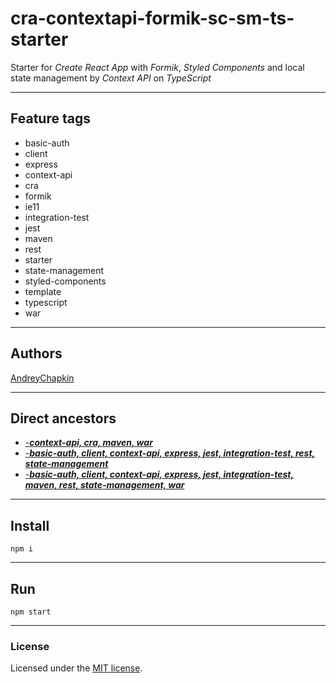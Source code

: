 # cra-contextapi-formik-sc-sm-ts-starter

Starter for *Create React App* with *Formik*, *Styled Components* and local state management by *Context API* on *TypeScript*

---

## Feature tags

- basic-auth
- client
- express
- context-api
- cra
- formik
- ie11
- integration-test
- jest
- maven
- rest
- starter
- state-management
- styled-components
- template
- typescript
- war

---

## Authors

[AndreyChapkin](https://github.com/orgs/Jepria/people/AndreyChapkin)

---

## Direct ancestors

- [-***context-api, cra, maven, war***](https://github.com/softspiders/basic-auth-rest-client-jest-starter)
- [-***basic-auth, client, context-api, express, jest, integration-test, rest, state-management***](https://github.com/softspiders/cra-maven-war-starter)
- [-***basic-auth, client, context-api, express, jest, integration-test, maven, rest, state-management, war***](https://github.com/softspiders/cra-formik-styledcomponents-ts-starter)

---

## Install

```
npm i
```

---

## Run

```
npm start
```

---

### License

Licensed under the [MIT license](./LICENSE). 
